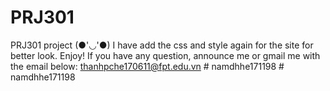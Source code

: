 # PRJ301
PRJ301 project (●'◡'●)
I have add the css and style again for the site for better look. Enjoy! If you have any question, announce me or gmail me with the email below:
thanhpche170611@fpt.edu.vn
#   n a m d h h e 1 7 1 1 9 8  
 #   n a m d h h e 1 7 1 1 9 8  
 
